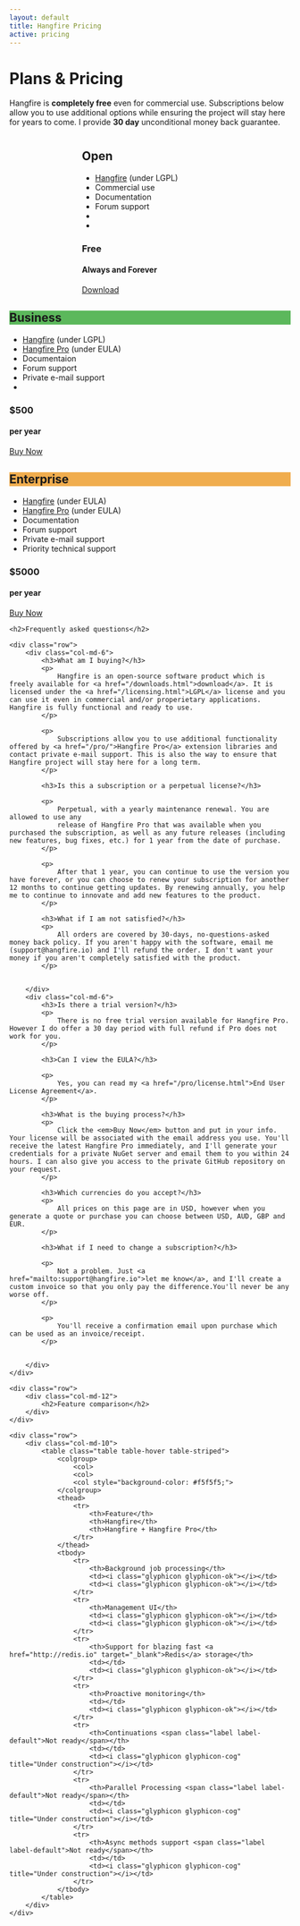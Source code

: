 ```yaml
---
layout: default
title: Hangfire Pricing
active: pricing
---
```


<div class="container">
    <div class="row">
        <div class="col-md-12">
            <h1 class="page-header">
                Plans &amp; Pricing
            </h1>
            <p class="lead" style="margin-bottom: 40px;">
                Hangfire is <strong>completely free</strong> even for commercial use. Subscriptions below allow you to use additional options while ensuring the project will stay here for years to come.
                I provide <strong>30 day</strong> unconditional money back guarantee.
            </p>
        </div>
    </div>
    <div class="row">
        <div class="col-md-3" style="margin-left: 130px;">
            <div class="plan">
                <div class="plan-title">
                    <h2>Open</h2>
                </div>
                <div class="plan-body">
                    <ul class="plan-items">
                        <li>
                            <a href="/overview.html">Hangfire</a> (under <abbr class="initialism">LGPL</abbr>)
                        </li>
                        <li>Commercial use</li>
                        <li>Documentation</li>
                        <li>Forum support</li>
                        <li class="plan-item-spacer"></li>
                        <li class="plan-item-spacer"></li>
                    </ul>
                    <div class="plan-price">
                        <h3>Free</h3>
                        <h4>Always and Forever</h4>
                    </div>
                    <a class="btn btn-default" href="/downloads.html">Download</a>
                </div>
            </div>
        </div>
        <div class="col-md-3">
            <div class="plan">
                <div class="plan-title" style="background-color: #5cb85c;">
                    <h2>Business</h2>
                </div>
                <div class="plan-body">
                    <ul class="plan-items">
                        <li>
                            <a href="/overview.html">Hangfire</a> (under <abbr class="initialism">LGPL</abbr>)
                        </li>
                        <li>
                            <a href="/pro/">Hangfire Pro</a> (under <abbr class="initialism">EULA</abbr>)
                        </li>
                        <li>Documentaion</li>
                        <li>Forum support</li>
                        <li>Private e-mail support</li>
                        <li class="plan-item-spacer"></li>
                    </ul>
                    <div class="plan-price">
                        <h3><span class="symbol">$</span>500</h3>
                        <h4>per year</h4>
                    </div>
                    <a class="btn btn-success" href="https://sites.fastspring.com/hangfire/instant/hf-business" target="_top">Buy Now</a>
                </div>
            </div>
        </div>
        <div class="col-md-3">
            <div class="plan">
                <div class="plan-title" style="background-color: #f0ad4e">
                    <h2>Enterprise</h2>
                </div>
                <div class="plan-body">
                    <ul class="plan-items">
                        <li>
                            <a href="/overview.html">Hangfire</a> (under <abbr class="initialism">EULA</abbr>)
                        </li>
                        <li>
                            <a href="/pro/">Hangfire Pro</a> (under <abbr class="initialism">EULA</abbr>)
                        </li>
                        <li>Documentation</li>
                        <li>Forum support</li>
                        <li>Private e-mail support</li>
                        <li>Priority technical support</li>
                    </ul>
                    <div class="plan-price">
                        <h3><span class="symbol">$</span>5000</h3>
                        <h4>per year</h4>
                    </div>
                    <a class="btn btn-warning" href="https://sites.fastspring.com/hangfire/instant/hf-enterprise" target="_top">Buy Now</a>
                </div>
            </div>
        </div>
    </div>

    <h2>Frequently asked questions</h2>

    <div class="row">
        <div class="col-md-6">
            <h3>What am I buying?</h3>
            <p>
                Hangfire is an open-source software product which is freely available for <a href="/downloads.html">download</a>. It is licensed under the <a href="/licensing.html">LGPL</a> license and you can use it even in commercial and/or properietary applications. Hangfire is fully functional and ready to use.
            </p>

            <p>
                Subscriptions allow you to use additional functionality offered by <a href="/pro/">Hangfire Pro</a> extension libraries and contact private e-mail support. This is also the way to ensure that Hangfire project will stay here for a long term.
            </p>

            <h3>Is this a subscription or a perpetual license?</h3>

            <p>
                Perpetual, with a yearly maintenance renewal. You are allowed to use any
                release of Hangfire Pro that was available when you purchased the subscription, as well as any future releases (including new features, bug fixes, etc.) for 1 year from the date of purchase.
            </p>

            <p>
                After that 1 year, you can continue to use the version you have forever, or you can choose to renew your subscription for another 12 months to continue getting updates. By renewing annually, you help me to continue to innovate and add new features to the product.
            </p>

            <h3>What if I am not satisfied?</h3>
            <p>
                All orders are covered by 30-days, no-questions-asked money back policy. If you aren't happy with the software, email me (support@hangfire.io) and I'll refund the order. I don't want your money if you aren't completely satisfied with the product.
            </p>

            
        </div>
        <div class="col-md-6">
            <h3>Is there a trial version?</h3>
            <p>
                There is no free trial version available for Hangfire Pro. However I do offer a 30 day period with full refund if Pro does not work for you.
            </p>

            <h3>Can I view the EULA?</h3>

            <p>
                Yes, you can read my <a href="/pro/license.html">End User License Agreement</a>.
            </p>

            <h3>What is the buying process?</h3>
            <p>
                Click the <em>Buy Now</em> button and put in your info.  Your license will be associated with the email address you use. You'll receive the latest Hangfire Pro immediately, and I'll generate your credentials for a private NuGet server and email them to you within 24 hours. I can also give you access to the private GitHub repository on your request.
            </p>

            <h3>Which currencies do you accept?</h3>
            <p>
                All prices on this page are in USD, however when you generate a quote or purchase you can choose between USD, AUD, GBP and EUR.
            </p>

            <h3>What if I need to change a subscription?</h3>

            <p>
                Not a problem. Just <a href="mailto:support@hangfire.io">let me know</a>, and I'll create a custom invoice so that you only pay the difference.You'll never be any worse off.
            </p>

            <p>
                You'll receive a confirmation email upon purchase which can be used as an invoice/receipt.
            </p>

            
        </div>
    </div>

    <div class="row">
        <div class="col-md-12">
            <h2>Feature comparison</h2>
        </div>
    </div>

    <div class="row">
        <div class="col-md-10">
            <table class="table table-hover table-striped">
                <colgroup>
                    <col>
                    <col>
                    <col style="background-color: #f5f5f5;">
                </colgroup>
                <thead>
                    <tr>
                        <th>Feature</th>
                        <th>Hangfire</th>
                        <th>Hangfire + Hangfire Pro</th>
                    </tr>
                </thead>
                <tbody>
                    <tr>
                        <th>Background job processing</th>
                        <td><i class="glyphicon glyphicon-ok"></i></td>
                        <td><i class="glyphicon glyphicon-ok"></i></td>
                    </tr>
                    <tr>
                        <th>Management UI</th>
                        <td><i class="glyphicon glyphicon-ok"></i></td>
                        <td><i class="glyphicon glyphicon-ok"></i></td>
                    </tr>
                    <tr>
                        <th>Support for blazing fast <a href="http://redis.io" target="_blank">Redis</a> storage</th>
                        <td></td>
                        <td><i class="glyphicon glyphicon-ok"></i></td>
                    </tr>
                    <tr>
                        <th>Proactive monitoring</th>
                        <td></td>
                        <td><i class="glyphicon glyphicon-ok"></i></td>
                    </tr>
                    <tr>
                        <th>Continuations <span class="label label-default">Not ready</span></th>
                        <td></td>
                        <td><i class="glyphicon glyphicon-cog" title="Under construction"></i></td>
                    </tr>
                    <tr>
                        <th>Parallel Processing <span class="label label-default">Not ready</span></th>
                        <td></td>
                        <td><i class="glyphicon glyphicon-cog" title="Under construction"></i></td>
                    </tr>
                    <tr>
                        <th>Async methods support <span class="label label-default">Not ready</span></th>
                        <td></td>
                        <td><i class="glyphicon glyphicon-cog" title="Under construction"></i></td>
                    </tr>
                </tbody>
            </table>
        </div>
    </div>
</div>